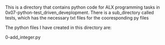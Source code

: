 This is a directory that contains python code for ALX programming tasks in 0x07-python-test_driven_deveplopment.
There is a sub_directory called tests, which has the necessary txt files for the cooresponding py files

The python files I have created in this directory are:

0-add_integer.py
